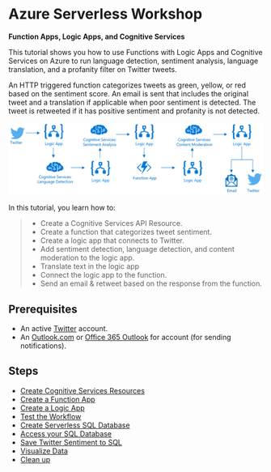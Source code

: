 
# Azure Serverless Workshop
**Function Apps, Logic Apps, and Cognitive Services**

This tutorial shows you how to use Functions with Logic Apps and Cognitive Services on Azure to run language detection, sentiment analysis, language translation, and a profanity filter on Twitter tweets.   

An HTTP triggered function categorizes tweets as green, yellow, or red based on the sentiment score. An email is sent that includes the original tweet and a translation if applicable when poor sentiment is detected. The tweet is retweeted if it has positive sentiment and profanity is not detected. 

![Search for Text Translator](media/serverless-diagram.png)

In this tutorial, you learn how to:

> * Create a Cognitive Services API Resource.
> * Create a function that categorizes tweet sentiment.
> * Create a logic app that connects to Twitter.
> * Add sentiment detection, language detection, and content moderation to the logic app.
> * Translate text in the logic app
> * Connect the logic app to the function.
> * Send an email & retweet based on the response from the function.



## Prerequisites

+ An active [Twitter](https://twitter.com/) account. 
+ An [Outlook.com](https://outlook.com/) or [Office 365 Outlook](https://outlook.office.com) for account (for sending notifications).


## Steps
- [Create Cognitive Services Resources](./create-cognitive-services-resources.md)
- [Create a Function App](./create-a-function-app.md)
- [Create a Logic App](./create-a-logic-app.md)
- [Test the Workflow](./test-the-workflow.md)
- [Create Serverless SQL Database](./sql-database-access.md)
- [Access your SQL Database](./sql-database-access.md)
- [Save Twitter Sentiment to SQL](./sql-save-twitter-to-sql.md)
- [Visualize Data](./visualize-data.md)
- [Clean up](./clean-up.md)
